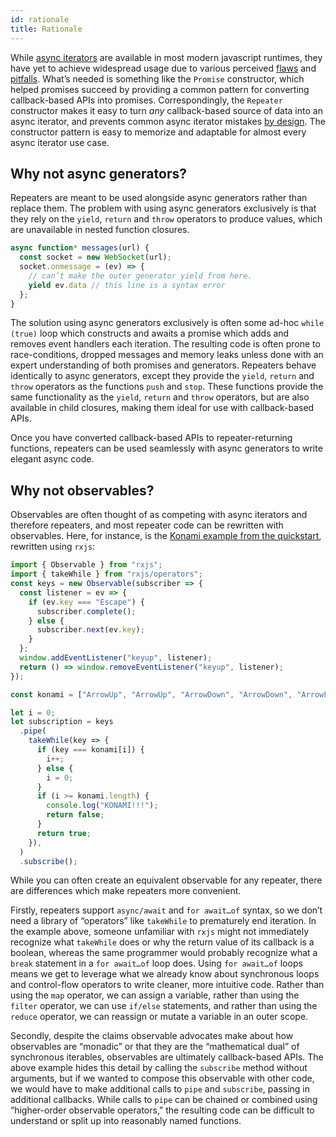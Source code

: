 ```yaml
---
id: rationale
title: Rationale
---
```


While [async iterators](https://github.com/tc39/proposal-async-iteration) are available in most modern javascript runtimes, they have yet to achieve widespread usage due to various perceived [flaws](https://github.com/apollographql/graphql-subscriptions/issues/116) and [pitfalls](https://github.com/tc39/proposal-async-iteration/issues/126). What’s needed is something like the `Promise` constructor, which helped promises succeed by providing a common pattern for converting callback-based APIs into promises. Correspondingly, the `Repeater` constructor makes it easy to turn *any* callback-based source of data into an async iterator, and prevents common async iterator mistakes [by design](/docs/safety). The constructor pattern is easy to memorize and adaptable for almost every async iterator use case.

## Why not async generators?

Repeaters are meant to be used alongside async generators rather than replace them. The problem with using async generators exclusively is that they rely on the `yield`, `return` and `throw` operators to produce values, which are unavailable in nested function closures.

```js
async function* messages(url) {
  const socket = new WebSocket(url);
  socket.onmessage = (ev) => {
    // can’t make the outer generator yield from here.
    yield ev.data // this line is a syntax error
  };
}
```

The solution using async generators exclusively is often some ad-hoc `while (true)` loop which constructs and awaits a promise which adds and removes event handlers each iteration. The resulting code is often prone to race-conditions, dropped messages and memory leaks unless done with an expert understanding of both promises and generators. Repeaters behave identically to async generators, except they provide the `yield`, `return` and `throw` operators as the functions `push` and `stop`. These functions provide the same functionality as the `yield`, `return` and `throw` operators, but are also available in child closures, making them ideal for use with callback-based APIs.

Once you have converted callback-based APIs to repeater-returning functions, repeaters can be used seamlessly with async generators to write elegant async code.

## Why not observables?

Observables are often thought of as competing with async iterators and therefore repeaters, and most repeater code can be rewritten with observables. Here, for instance, is the [Konami example from the quickstart](quickstart#konami-code), rewritten using `rxjs`:

```js
import { Observable } from "rxjs";
import { takeWhile } from "rxjs/operators";
const keys = new Observable(subscriber => {
  const listener = ev => {
    if (ev.key === "Escape") {
      subscriber.complete();
    } else {
      subscriber.next(ev.key);
    }
  };
  window.addEventListener("keyup", listener);
  return () => window.removeEventListener("keyup", listener);
});

const konami = ["ArrowUp", "ArrowUp", "ArrowDown", "ArrowDown", "ArrowLeft", "ArrowRight", "ArrowLeft", "ArrowRight", "b", "a"];

let i = 0;
let subscription = keys
  .pipe(
    takeWhile(key => {
      if (key === konami[i]) {
        i++;
      } else {
        i = 0;
      }
      if (i >= konami.length) {
        console.log("KONAMI!!!");
        return false;
      }
      return true;
    }),
  )
  .subscribe();
```

While you can often create an equivalent observable for any repeater, there are differences which make repeaters more convenient.

Firstly, repeaters support `async/await` and `for await…of` syntax, so we don’t need a library of “operators” like `takeWhile` to prematurely end iteration. In the example above, someone unfamiliar with `rxjs` might not immediately recognize what `takeWhile` does or why the return value of its callback is a boolean, whereas the same programmer would probably recognize what a `break` statement in a `for await…of` loop does. Using `for await…of` loops means we get to leverage what we already know about synchronous loops and control-flow operators to write cleaner, more intuitive code. Rather than using the `map` operator, we can assign a variable, rather than using the `filter` operator, we can use `if/else` statements, and rather than using the `reduce` operator, we can reassign or mutate a variable in an outer scope.

Secondly, despite the claims observable advocates make about how observables are “monadic” or that they are the “mathematical dual” of synchronous iterables, observables are ultimately callback-based APIs. The above example hides this detail by calling the `subscribe` method without arguments, but if we wanted to compose this observable with other code, we would have to make additional calls to `pipe` and `subscribe`, passing in additional callbacks. While calls to `pipe` can be chained or combined using “higher-order observable operators,” the resulting code can be difficult to understand or split up into reasonably named functions.
